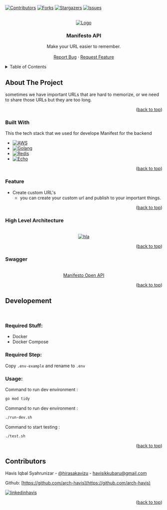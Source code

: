 <!-- Improved compatibility of back to top link: See: https://github.com/othneildrew/Best-README-Template/pull/73 -->
<a name="readme-top"></a>
<!--
*** Thanks for checking out the Best-README-Template. If you have a suggestion
*** that would make this better, please fork the repo and create a pull request
*** or simply open an issue with the tag "enhancement".
*** Don't forget to give the project a star!
*** Thanks again! Now go create something AMAZING! :D
-->



<!-- PROJECT SHIELDS -->
<!--
*** I'm using markdown "reference style" links for readability.
*** Reference links are enclosed in brackets [ ] instead of parentheses ( ).
*** See the bottom of this document for the declaration of the reference variables
*** for contributors-url, forks-url, etc. This is an optional, concise syntax you may use.
*** https://www.markdownguide.org/basic-syntax/#reference-style-links
-->
[![Contributors][contributors-shield]][contributors-url]
[![Forks][forks-shield]][forks-url]
[![Stargazers][stars-shield]][stars-url]
[![Issues][issues-shield]][issues-url]



<!-- PROJECT LOGO -->
<br />
<div align="center">
  <a href="https://github.com/romodeus/manifesto-backend">
    <img src="images/banner.jpg" alt="Logo">
  </a>

  <h3 align="center">Manifesto API</h3>

  <p align="center">
    Make your URL easier to remember.
    <br />
    <br />
    <a href="https://github.com/romodeus/manifesto-backend/issues">Report Bug</a>
    ·
    <a href="https://github.com/romodeus/manifesto-backend/issues">Request Feature</a>
  </p>
</div>



<!-- TABLE OF CONTENTS -->
<details>
  <summary>Table of Contents</summary>
  <ol>
    <li>
      <a href="#about-the-project">About The Project</a>
      <ul>
        <li><a href="#built-with">Built With</a></li>
      </ul>
      <ul>
       <li><a href="#feature">Feature</a></li>
      </ul>
      <ul>
       <li><a href="#high-level-architecture">High Level Architecture</a></li>
      </ul>
      <ul>
        <li><a href="#swagger">Open API: Swagger</a></li>
      </ul>
    </li>
    <li>
        <a href="#developement">Developement</a>
        <ul>
            <li><a href="#required-stuff">Required Stuff</a></li>
        </ul>
        <ul>
            <li><a href="#required-step">Required Step</a></li>
        </ul>
        <ul>
            <li><a href="#usage">Usage</a></li>
        </ul>
    </li>
    <li><a href="#contributors">Contributors</a></li>
  
  </ol>
</details>



<!-- ABOUT THE PROJECT -->
## About The Project

sometimes we have important URLs that are hard to memorize, or we need to share those URLs but they are too long. 

<p align="right">(<a href="#readme-top">back to top</a>)</p>



### Built With

This the tech stack that we used for develope Manifest for the backend

* [![AWS][aws]][aws-url]
* [![Golang][golang]][golang-url]
* [![Redis][redis]][redis-url]
* [![Echo][echo]][echo-url]

<p align="right">(<a href="#readme-top">back to top</a>)</p>

<!-- FEATURE -->
### Feature
- Create custom URL's
    - you can create your custom url and publish to your important things.

<p align="right">(<a href="#readme-top">back to top</a>)</p>

<!-- HLA -->
### High Level Architecture

<br />
<div align="center">
  <a href="https://drive.google.com/file/d/1WlAkGL4msOUllDYRa2RahTGXCSUI8vzt/view?usp=sharing">
    <img src="https://ibb.co/y4LT9Bb](https://i.ibb.co/8YF3C4S/Manifesto-HLA.jpg" alt="hla">
  </a>
</div>
<p align="right">(<a href="#readme-top">back to top</a>)</p>

<!-- Swagger -->
### Swagger

<br />
<div align="center">
  <a href="https://github.com/romodeus/manifesto-backend/blob/main/OpenAPI.json">
  Manifesto Open API
  </a>
</div>
<p align="right">(<a href="#readme-top">back to top</a>)</p>

<!-- Developement -->
## Developement

<br />

### Required Stuff:

- Docker
- Docker Compose

### Required Step:

Copy `.env-example` and rename to `.env`

### Usage:

Command to run dev environment :
```bash
go mod tidy
```

Command to run dev environment :
```bash
./run-dev.sh
```

Command to start testing :
```bash
./test.sh
```

<p align="right">(<a href="#readme-top">back to top</a>)</p>


<!-- Contributors -->
## Contributors

Havis Iqbal Syahrunizar - [@hirasakavizu](https://twitter.com/hirasakavizu) - havisikkubaru@gmail.com

Github: [https://github.com/arch-havis](https://github.com/arch-havis)

[![linkedinhavis][linkedinhavis-shield]][linkedinhavis-url]

<p align="right">(<a href="#readme-top">back to top</a>)</p>



<!-- MARKDOWN LINKS & IMAGES -->
<!-- https://www.markdownguide.org/basic-syntax/#reference-style-links -->

[contributors-shield]: https://img.shields.io/github/contributors/romodeus/manifesto-backend.svg?style=for-the-badge
[contributors-url]: https://github.com/romodeus/manifesto-backend/graphs/contributors

[forks-shield]: https://img.shields.io/github/forks/romodeus/manifesto-backend.svg?style=for-the-badge
[forks-url]: https://github.com/romodeus/manifesto-backend/network/members

[stars-shield]: https://img.shields.io/github/stars/romodeus/manifesto-backend.svg?style=for-the-badge
[stars-url]: https://github.com/romodeus/manifesto-backend/stargazers

[issues-shield]: https://img.shields.io/github/issues/romodeus/manifesto-backend.svg?style=for-the-badge
[issues-url]: https://github.com/romodeus/manifesto-backend/issues

[linkedinhavis-shield]: https://img.shields.io/badge/-LinkedIn-black.svg?style=for-the-badge&logo=linkedin&colorB=555
[linkedinhavis-url]: https://www.linkedin.com/in/havis-iqbal/


[echo]: https://img.shields.io/badge/Echo-gray?style=for-the-badge&logo=images/echo-logo&logoColor=00ADD8
[echo-url]: https://echo.labstack.com/

[s3]: https://img.shields.io/badge/S3-gray?style=for-the-badge&logo=amazons3&logoColor=569A31
[s3-url]: https://aws.amazon.com/s3/

[aws]: https://img.shields.io/badge/AWS-gray?style=for-the-badge&logo=amazonaws&logoColor=FF9900
[aws-url]: https://aws.amazon.com/

[golang]: https://img.shields.io/badge/golang-gray?style=for-the-badge&logo=go&logoColor=00ADD8
[golang-url]: https://go.dev/

[redis]: https://img.shields.io/badge/redis-gray?style=for-the-badge&logo=redis&logoColor=red
[redis-url]: https://redis.io/

